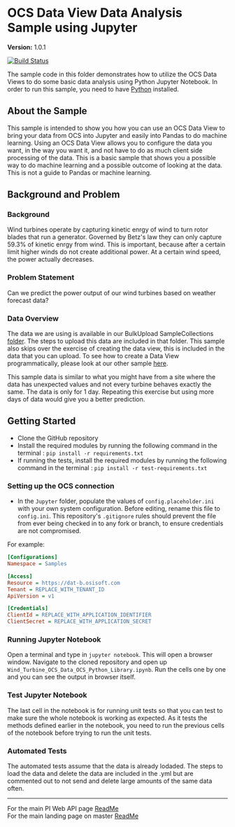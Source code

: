 # OCS Data View Data Analysis Sample using Jupyter

**Version:** 1.0.1

[![Build Status](https://dev.azure.com/osieng/engineering/_apis/build/status/product-readiness/PI-System/PIWebAPI_Data_Analysis?branchName=master)](https://dev.azure.com/osieng/engineering/_build?definitionId=1644&branchName=master)

The sample code in this folder demonstrates how to utilize the OCS Data Views to do some basic data analysis using Python Jupyter Notebook. In order to run this sample, you need to have [Python](https://www.python.org/downloads/) installed.

## About the Sample

This sample is intended to show you how you can use an OCS Data View to bring your data from OCS into Jupyter and easily into Pandas to do machine learning. Using an OCS Data View allows you to configure the data you want, in the way you want it, and not have to do as much client side processing of the data. This is a basic sample that shows you a possible way to do machine learning and a possible outcome of looking at the data. This is not a guide to Pandas or machine learning.

## Background and Problem

### Background

Wind turbines operate by capturing kinetic enrgy of wind to turn rotor blades that run a generator. Governed by Betz's law they can only capture 59.3% of kinetic enrgy from wind. This is important, because after a certain limit higher winds do not create additional power. At a certain wind speed, the power actually decreases.

### Problem Statement

Can we predict the power output of our wind turbines based on weather forecast data?

### Data Overview

The data we are using is available in our BulkUpload SampleCollections [folder](https://github.com/osisoft/OSI-Samples-OCS/tree/master/advanced_samples/BulkUpload/SampleCollections/DataViewWind). The steps to upload this data are included in that folder. This sample also skips over the exercise of creating the data view, this is included in the data that you can upload. To see how to create a Data View programmatically, please look at our other sample [here](https://github.com/osisoft/OSI-Samples-OCS/tree/master/basic_samples/DataViews).

This sample data is similar to what you might have from a site where the data has unexpected values and not every turbine behaves exactly the same. The data is only for 1 day. Repeating this exercise but using more days of data would give you a better prediction.

## Getting Started

- Clone the GitHub repository
- Install the required modules by running the following command in the terminal : `pip install -r requirements.txt`
- If running the tests, install the required modules by running the following command in the terminal : `pip install -r test-requirements.txt`

### Setting up the OCS connection

- In the `Jupyter` folder, populate the values of `config.placeholder.ini` with your own system configuration. Before editing, rename this file to `config.ini`. This repository's `.gitignore` rules should prevent the file from ever being checked in to any fork or branch, to ensure credentials are not compromised.

For example:

```ini
[Configurations]
Namespace = Samples

[Access]
Resource = https://dat-b.osisoft.com
Tenant = REPLACE_WITH_TENANT_ID
ApiVersion = v1

[Credentials]
ClientId = REPLACE_WITH_APPLICATION_IDENTIFIER
ClientSecret = REPLACE_WITH_APPLICATION_SECRET
```

### Running Jupyter Notebook

Open a terminal and type in `jupyter notebook`. This will open a browser window. Navigate to the cloned repository and open up `Wind_Turbine_OCS_Data_OCS_Python_Library.ipynb`. Run the cells one by one and you can see the output in browser itself.

### Test Jupyter Notebook

The last cell in the notebook is for running unit tests so that you can test to make sure the whole notebook is working as expected. As it tests the methods defined earlier in the notebook, you need to run the previous cells of the notebook before trying to run the unit tests.

### Automated Tests

The automated tests assume that the data is already lodaded. The steps to load the data and delete the data are included in the .yml but are commented out to not send and delete large amounts of the same data often.

---

For the main PI Web API page [ReadMe](../)  
For the main landing page on master [ReadMe](https://github.com/osisoft/OSI-Samples)
